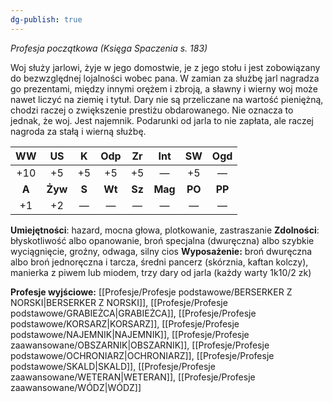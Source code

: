 ```yaml
---
dg-publish: true
---
```

*Profesja początkowa (Księga Spaczenia s. 183)*

Woj służy jarlowi, żyje w jego domostwie, je z jego stołu i jest zobowiązany do bezwzględnej lojalności wobec pana. W zamian za służbę jarl nagradza go prezentami, między innymi orężem i zbroją, a sławny i wierny woj może nawet liczyć na ziemię i tytuł. Dary nie są przeliczane na wartość pieniężną, chodzi raczej o zwiększenie prestiżu obdarowanego. Nie oznacza to jednak, że woj. Jest najemnik. Podarunki od jarla to nie zapłata, ale raczej nagroda za stałą i wierną służbę.

| WW  | US  |  K  | Odp | Zr  | Int | SW  | Ogd |
|:---:|:---:|:---:|:---:|:---:|:---:|:---:|:---:|
| +10 | +5  | +5  | +5  | +5  |  —  | +5  |  —  |
|  **A**  | **Żyw** |  **S**  | **Wt**  | **Sz**  | **Mag** | **PO**  | **PP**  |
| +1  | +2  |  —  |  —  |  —  |  —  |  —  |  —  |

**Umiejętności**: hazard, mocna głowa, plotkowanie, zastraszanie
**Zdolności**: błyskotliwość albo opanowanie, broń specjalna (dwuręczna) albo szybkie wyciągnięcie, groźny, odwaga, silny cios
**Wyposażenie:** broń dwuręczna albo broń jednoręczna i tarcza, średni pancerz (skórznia, kaftan kolczy), manierka z piwem lub miodem, trzy dary od jarla (każdy warty 1k10/2 zk)

**Profesje wyjściowe:** [[Profesje/Profesje podstawowe/BERSERKER Z NORSKI\|BERSERKER Z NORSKI]], [[Profesje/Profesje podstawowe/GRABIEŻCA\|GRABIEŻCA]], [[Profesje/Profesje podstawowe/KORSARZ\|KORSARZ]], [[Profesje/Profesje podstawowe/NAJEMNIK\|NAJEMNIK]], [[Profesje/Profesje zaawansowane/OBSZARNIK\|OBSZARNIK]], [[Profesje/Profesje podstawowe/OCHRONIARZ\|OCHRONIARZ]], [[Profesje/Profesje podstawowe/SKALD\|SKALD]], [[Profesje/Profesje zaawansowane/WETERAN\|WETERAN]], [[Profesje/Profesje zaawansowane/WÓDZ\|WÓDZ]]